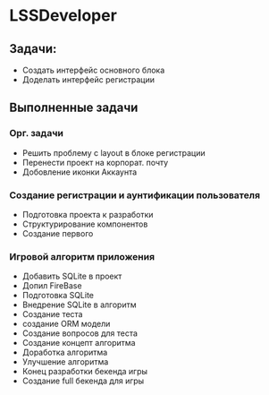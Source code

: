 # LSSDeveloper
## Задачи:
- Создать интерфейс основного блока
- Доделать интерфейс регистрации

## Выполненные задачи
### Орг. задачи
- Решить проблему с layout в блоке регистрации
- Перенести проект на корпорат. почту
- Добовление иконки Аккаунта

### Создание регистрации и аунтификации пользователя
- Подготовка проекта к разработки
- Структурирование компонентов
- Создание первого

### Игровой алгоритм приложения
- Добавить SQLite в проект
- Допил FireBase
- Подготовка SQLite
- Внедрение SQLite в алгоритм
- Создание теста
- создание ORM модели 
- Создание вопросов для теста
- Создание концепт алгоритма
- Доработка алгоритма
- Улучшение алгоритма
- Конец разработки бекенда игры
- Создание full бекенда для игры
